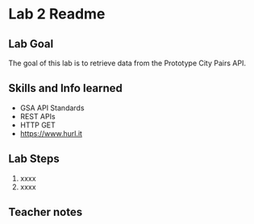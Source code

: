 # Lab 2 Readme

## Lab Goal

The goal of this lab is to retrieve data from the Prototype City Pairs API.


## Skills and Info learned

- GSA API Standards
- REST APIs
- HTTP GET
- https://www.hurl.it


## Lab Steps

1. xxxx
2. xxxx



## Teacher notes
